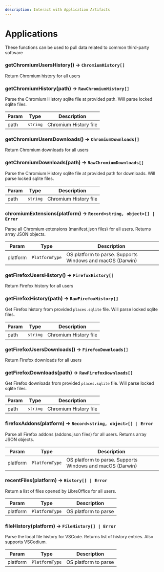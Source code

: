 ```yaml
---
description: Interact with Application Artifacts
---
```


# Applications

These functions can be used to pull data related to common third-party software

### getChromiumUsersHistory() -> `ChromiumHistory[]`

Return Chromium history for all users

### getChromiumHistory(path) -> `RawChromiumHistory[]`

Parse the Chromium History sqlite file at provided path. Will parse locked
sqlite files.

| Param | Type     | Description           |
| ----- | -------- | --------------------- |
| path  | `string` | Chromium History file |

### getChromiumUsersDownloads() -> `ChromiumDownloads[]`

Return Chromium downloads for all users

### getChromiumDownloads(path) -> `RawChromiumDownloads[]`

Parse the Chromium History sqlite file at provided path for downloads. Will
parse locked sqlite files.

| Param | Type     | Description           |
| ----- | -------- | --------------------- |
| path  | `string` | Chromium History file |

### chromiumExtensions(platform) -> `Record<string, object>[] | Error`

Parse all Chromium extensions (manifest.json files) for all users. Returns array
JSON objects.

| Param    | Type           | Description                                               |
| -------- | -------------- | --------------------------------------------------------- |
| platform | `PlatformType` | OS platform to parse. Supports Windows and macOS (Darwin) |

### getFirefoxUsersHistory() -> `FirefoxHistory[]`

Return Firefox history for all users

### getFirefoxHistory(path) -> `RawFirefoxHistory[]`

Get Firefox history from provided `places.sqlite` file. Will parse locked sqlite
files.

| Param | Type     | Description           |
| ----- | -------- | --------------------- |
| path  | `string` | Chromium History file |

### getFirefoxUsersDownloads() -> `FirefoxDownloads[]`

Return Firefox downloads for all users

### getFirefoxDownloads(path) -> `RawFirefoxDownloads[]`

Get Firefox downloads from provided `places.sqlite` file. Will parse locked
sqlite files.

| Param | Type     | Description           |
| ----- | -------- | --------------------- |
| path  | `string` | Chromium History file |

### firefoxAddons(platform) -> `Record<string, object>[] | Error`

Parse all Firefox addons (addons.json files) for all users. Returns array JSON
objects.

| Param    | Type           | Description                                               |
| -------- | -------------- | --------------------------------------------------------- |
| platform | `PlatformType` | OS platform to parse. Supports Windows and macOS (Darwin) |

### recentFiles(platform) -> `History[] | Error`

Return a list of files opened by LibreOffice for all users.

| Param    | Type           | Description          |
| -------- | -------------- | -------------------- |
| platform | `PlatformType` | OS platform to parse |

### fileHistory(platform) -> `FileHistory[] | Error`

Parse the local file history for VSCode. Returns list of history entries. Also
supports VSCodium.

| Param    | Type           | Description          |
| -------- | -------------- | -------------------- |
| platform | `PlatformType` | OS platform to parse |
